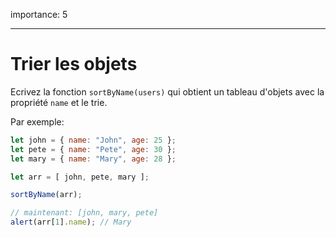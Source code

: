 importance: 5

---

# Trier les objets

Ecrivez la fonction `sortByName(users)` qui obtient un tableau d'objets avec la propriété `name` et le trie.

Par exemple:

```js no-beautify
let john = { name: "John", age: 25 };
let pete = { name: "Pete", age: 30 };
let mary = { name: "Mary", age: 28 };

let arr = [ john, pete, mary ];

sortByName(arr);

// maintenant: [john, mary, pete]
alert(arr[1].name); // Mary
```


